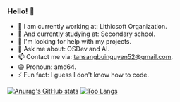 ### Hello! 👋

- 🔭 I am currently working at: Lithicsoft Organization.
- 🌱 And currently studying at: Secondary school.
- 🤔 I'm looking for help with my projects.
- 💬 Ask me about: OSDev and AI.
- 📫 Contact me via: tansangbuinguyen52@gmail.com.
- 😄 Pronoun: amd64.
- ⚡ Fun fact: I guess I don't know how to code.

[![Anurag's GitHub stats](https://github-readme-stats-llca-git-master-andrej123456789s-projects.vercel.app/api?username=EndermanPC&theme=gruvbox&include_all_commits=true&show=reviews)](https://github.com/anuraghazra/github-readme-stats)
[![Top Langs](https://github-readme-stats-llca-git-master-andrej123456789s-projects.vercel.app/api/top-langs/?username=Andrej123456789&theme=monokai&layout=compact&langs_count=5&exclude_repo=Pitcher,Test11,hifamacro,blagajna,mvm,EndermanPC,mouse,WpfOS,sue,alge,zadaci,CrocraftNetwork-2,ekon-backend,allocator)](https://github.com/anuraghazra/github-readme-stats)
